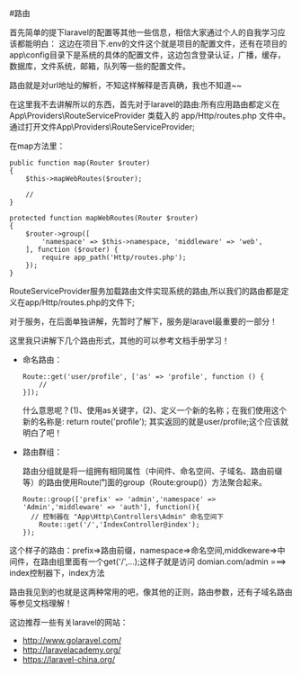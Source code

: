#路由

首先简单的提下laravel的配置等其他一些信息，相信大家通过个人的自我学习应该都能明白：
这边在项目下.env的文件这个就是项目的配置文件，还有在项目的app\config目录下是系统的具体的配置文件，这边包含登录认证，广播，缓存，数据库，文件系统，邮箱，队列等一些的配置文件。

路由就是对url地址的解析，不知这样解释是否真确，我也不知道~~

在这里我不去讲解所以的东西，首先对于laravel的路由:所有应用路由都定义在 App\Providers\RouteServiceProvider 类载入的 app/Http/routes.php 文件中。通过打开文件App\Providers\RouteServiceProvider;

在map方法里：

    public function map(Router $router)
    {
        $this->mapWebRoutes($router);

        //
    }

    protected function mapWebRoutes(Router $router)
    {
        $router->group([
            'namespace' => $this->namespace, 'middleware' => 'web',
        ], function ($router) {
            require app_path('Http/routes.php');
        });
    }
    
RouteServiceProvider服务加载路由文件实现系统的路由,所以我们的路由都是定义在app/Http/routes.php的文件下;

对于服务，在后面单独讲解，先暂时了解下，服务是laravel最重要的一部分！

这里我只讲解下几个路由形式，其他的可以参考文档手册学习！
* 命名路由：

      Route::get('user/profile', ['as' => 'profile', function () {
          //
      }]);
  什么意思呢？(1)、使用as关键字，(2)、定义一个新的名称；在我们使用这个新的名称是:
      return route('profile');
  其实返回的就是user/profile;这个应该就明白了吧！
* 路由群组：

  路由分组就是将一组拥有相同属性（中间件、命名空间、子域名、路由前缀等）的路由使用Route门面的group（Route:group()）方法聚合起来。
  
      Route::group(['prefix' => 'admin','namespace' => 'Admin','middleware' => 'auth'], function(){
        // 控制器在 "App\Http\Controllers\Admin" 命名空间下
          Route::get('/','IndexController@index');
      });
 这个样子的路由：prefix=>路由前缀，namespace=>命名空间,middkeware=>中间件，在路由组里面有一个get('/',...);这样子就是访问 domian.com/admin ===> index控制器下，index方法
 
路由我见到的也就是这两种常用的吧，像其他的正则，路由参数，还有子域名路由等参见文档理解！
  
这边推荐一些有关laravel的网站：
* http://www.golaravel.com/
* http://laravelacademy.org/
* https://laravel-china.org/


